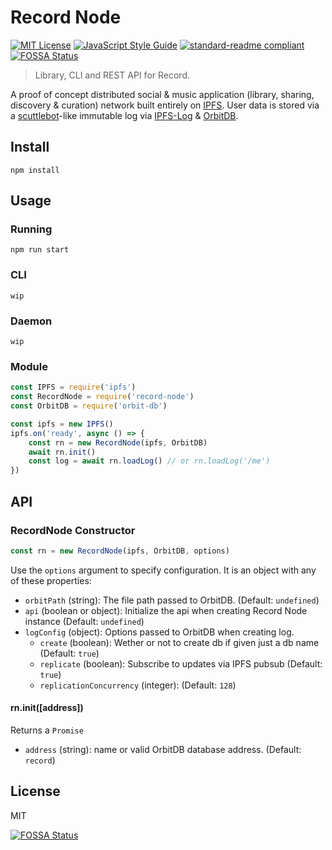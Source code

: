 # Record Node

[![MIT License](http://img.shields.io/badge/license-MIT-blue.svg?style=flat)](LICENSE) [![JavaScript Style Guide](https://img.shields.io/badge/code_style-standard-brightgreen.svg)](https://standardjs.com) [![standard-readme compliant](https://img.shields.io/badge/readme%20style-standard-brightgreen.svg?style=flat)](https://github.com/RichardLitt/standard-readme)
[![FOSSA Status](https://app.fossa.io/api/projects/git%2Bgithub.com%2Fmistakia%2Frecord-node.svg?type=shield)](https://app.fossa.io/projects/git%2Bgithub.com%2Fmistakia%2Frecord-node?ref=badge_shield)

> Library, CLI and REST API for Record.

A proof of concept distributed social & music application (library, sharing, discovery & curation) network built entirely on [IPFS](https://github.com/ipfs/js-ipfs). User data is stored via a [scuttlebot](http://scuttlebot.io/)-like immutable log via [IPFS-Log](https://github.com/orbitdb/ipfs-log) & [OrbitDB](https://github.com/orbitdb/orbit-db).

## Install
```
npm install
```

## Usage

### Running
```
npm run start
```

### CLI
```
wip
```

### Daemon
```
wip
```

### Module
```js
const IPFS = require('ipfs')
const RecordNode = require('record-node')
const OrbitDB = require('orbit-db')

const ipfs = new IPFS()
ipfs.on('ready', async () => {
    const rn = new RecordNode(ipfs, OrbitDB)
    await rn.init()
    const log = await rn.loadLog() // or rn.loadLog('/me')
})
```

## API
### RecordNode Constructor
```js
const rn = new RecordNode(ipfs, OrbitDB, options)
```
Use the `options` argument to specify configuration. It is an object with any of these properties:
- `orbitPath` (string): The file path passed to OrbitDB. (Default: `undefined`)
- `api` (boolean or object): Initialize the api when creating Record Node instance (Default: `undefined`)
- `logConfig` (object): Options passed to OrbitDB when creating log.
  - `create` (boolean): Wether or not to create db if given just a db name (Default: `true`)
  - `replicate` (boolean): Subscribe to updates via IPFS pubsub (Default: `true`)
  - `replicationConcurrency` (integer): (Default: `128`)

#### rn.init([address])
Returns a `Promise`
- `address` (string): name or valid OrbitDB database address. (Default: `record`)

## License
MIT


[![FOSSA Status](https://app.fossa.io/api/projects/git%2Bgithub.com%2Fmistakia%2Frecord-node.svg?type=large)](https://app.fossa.io/projects/git%2Bgithub.com%2Fmistakia%2Frecord-node?ref=badge_large)
